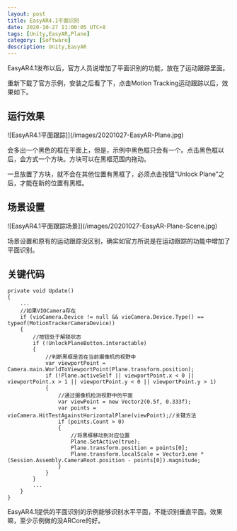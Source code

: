 ```yaml
---
layout: post
title: EasyAR4.1平面识别
date: 2020-10-27 11:00:05 UTC+8
tags: [Unity,EasyAR,Plane]
category: [Software]
description: Unity,EasyAR
---
```


EasyAR4.1发布以后，官方人员说增加了平面识别的功能，放在了运动跟踪里面。

<!-- more -->

重新下载了官方示例，安装之后看了下，点击Motion Tracking运动跟踪以后，效果如下。

## 运行效果

![EasyAR4.1平面跟踪]](/images/20201027-EasyAR-Plane.jpg)

会多出一个黑色的框在平面上，但是，示例中黑色框只会有一个。点击黑色框以后，会方式一个方块。方块可以在黑框范围内拖动。

一旦放置了方块，就不会在其他位置有黑框了，必须点击按钮“Unlock Plane”之后，才能在新的位置有黑框。

## 场景设置

![EasyAR4.1平面跟踪场景]](/images/20201027-EasyAR-Plane-Scene.jpg)

场景设置和原有的运动跟踪没区别，确实如官方所说是在运动跟踪的功能中增加了平面识别。

## 关键代码

```
private void Update()
{
    ...
    //如果VIOCamera存在
    if (vioCamera.Device != null && vioCamera.Device.Type() == typeof(MotionTrackerCameraDevice))
    {
        //按钮处于解锁状态
        if (!UnlockPlaneButton.interactable)
        {
            //判断黑框是否在当前摄像机的视野中
            var viewportPoint = Camera.main.WorldToViewportPoint(Plane.transform.position);
            if (!Plane.activeSelf || viewportPoint.x < 0 || viewportPoint.x > 1 || viewportPoint.y < 0 || viewportPoint.y > 1)
            {
                //通过摄像机检测视野中的平面
                var viewPoint = new Vector2(0.5f, 0.333f);
                var points = vioCamera.HitTestAgainstHorizontalPlane(viewPoint);//关键方法
                if (points.Count > 0)
                {
                    //将黑框移动到对应位置
                    Plane.SetActive(true);
                    Plane.transform.position = points[0];
                    Plane.transform.localScale = Vector3.one * (Session.Assembly.CameraRoot.position - points[0]).magnitude;
                }
            }
        }
        ...
    }
}
```

EasyAR4.1提供的平面识别的示例能够识别水平平面，不能识别垂直平面。效果嘛，至少示例做的没ARCore的好。